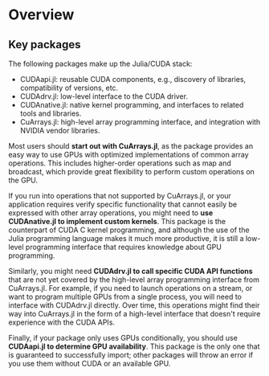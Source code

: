 # Overview

## Key packages

The following packages make up the Julia/CUDA stack:

* CUDAapi.jl: reusable CUDA components, e.g., discovery of libraries, compatibility of
  versions, etc.
* CUDAdrv.jl: low-level interface to the CUDA driver.
* CUDAnative.jl: native kernel programming, and interfaces to related tools and libraries.
* CuArrays.jl: high-level array programming interface, and integration with NVIDIA vendor
  libraries.

Most users should **start out with CuArrays.jl**, as the package provides an easy way to use
GPUs with optimized implementations of common array operations. This includes higher-order
operations such as map and broadcast, which provide great flexibility to perform custom
operations on the GPU.

If you run into operations that not supported by CuArrays.jl, or your application requires
verify specific functionality that cannot easily be expressed with other array operations,
you might need to **use CUDAnative.jl to implement custom kernels**. This package is the
counterpart of CUDA C kernel programming, and although the use of the Julia programming
language makes it much more productive, it is still a low-level programming interface that
requires knowledge about GPU programming.

Similarly, you might need **CUDAdrv.jl to call specific CUDA API functions** that are not
yet covered by the high-level array programming interface from CuArrays.jl. For example, if
you need to launch operations on a stream, or want to program multiple GPUs from a single
process, you will need to interface with CUDAdrv.jl directly. Over time, this operations
might find their way into CuArrays.jl in the form of a high-level interface that doesn't
require experience with the CUDA APIs.

Finally, if your package only uses GPUs conditionally, you should use **CUDAapi.jl to
determine GPU availability**. This package is the only one that is guaranteed to
successfully import; other packages will throw an error if you use them without CUDA or an
available GPU.
